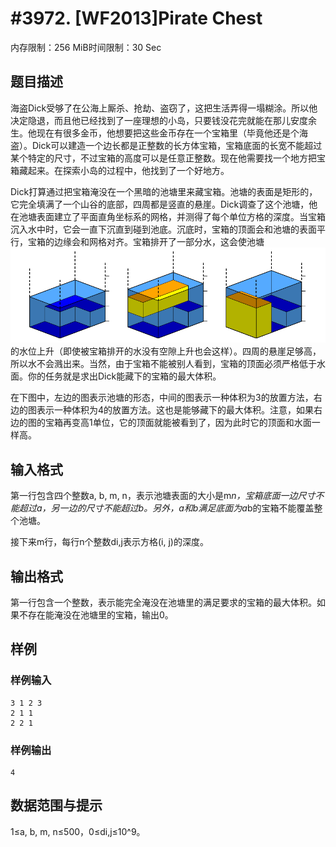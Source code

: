 # #3972. [WF2013]Pirate Chest

内存限制：256 MiB时间限制：30 Sec

## 题目描述

海盗Dick受够了在公海上厮杀、抢劫、盗窃了，这把生活弄得一塌糊涂。所以他决定隐退，而且他已经找到了一座理想的小岛，只要钱没花完就能在那儿安度余生。他现在有很多金币，他想要把这些金币存在一个宝箱里（毕竟他还是个海盗）。Dick可以建造一个边长都是正整数的长方体宝箱，宝箱底面的长宽不能超过某个特定的尺寸，不过宝箱的高度可以是任意正整数。现在他需要找一个地方把宝箱藏起来。在探索小岛的过程中，他找到了一个好地方。

Dick打算通过把宝箱淹没在一个黑暗的池塘里来藏宝箱。池塘的表面是矩形的，它完全填满了一个山谷的底部，四周都是竖直的悬崖。Dick调查了这个池塘，他在池塘表面建立了平面直角坐标系的网格，并测得了每个单位方格的深度。当宝箱沉入水中时，它会一直下沉直到碰到池底。沉底时，宝箱的顶面会和池塘的表面平行，宝箱的边缘会和网格对齐。宝箱排开了一部分水，这会使池塘![](upload/201504/2222222.png)的水位上升（即使被宝箱排开的水没有空隙上升也会这样）。四周的悬崖足够高，所以水不会溅出来。当然，由于宝箱不能被别人看到，宝箱的顶面必须严格低于水面。你的任务就是求出Dick能藏下的宝箱的最大体积。

在下图中，左边的图表示池塘的形态，中间的图表示一种体积为3的放置方法，右边的图表示一种体积为4的放置方法。这也是能够藏下的最大体积。注意，如果右边的图的宝箱再变高1单位，它的顶面就能被看到了，因为此时它的顶面和水面一样高。

## 输入格式

第一行包含四个整数a, b, m, n，表示池塘表面的大小是m*n，宝箱底面一边尺寸不能超过a，另一边的尺寸不能超过b。另外，a和b满足底面为a*b的宝箱不能覆盖整个池塘。

接下来m行，每行n个整数di,j表示方格(i, j)的深度。

## 输出格式

第一行包含一个整数，表示能完全淹没在池塘里的满足要求的宝箱的最大体积。如果不存在能淹没在池塘里的宝箱，输出0。

## 样例

### 样例输入

    
    3 1 2 3
    2 1 1
    2 2 1
    

### 样例输出

    
    4
    
    

## 数据范围与提示

1&le;a, b, m, n&le;500，0&le;di,j&le;10^9。
